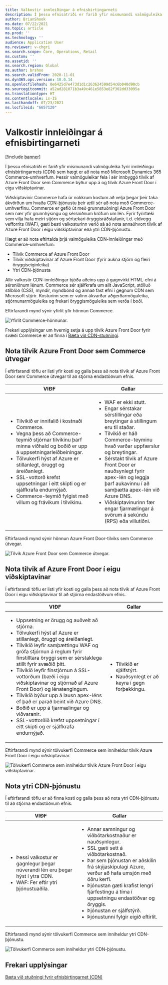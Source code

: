 ```yaml
---
title: Valkostir innleiðingar á efnisbirtingarneti
description: Í þessu efnisatriði er farið yfir mismunandi valmöguleika fyrir innleiðingu efnisbirtingarnets (CDN) sem hægt er að nota með Microsoft Dynamics 365 Commerce-umhverfum. Þessir valmöguleikar fela í sér innbyggð tilvik af Azure Front Door sem Commerce býður upp á og tilvik Azure Front Door í eigu viðskiptavinar.
author: BrianShook
ms.date: 07/22/2021
ms.topic: article
ms.prod: ''
ms.technology: ''
audience: Application User
ms.reviewer: v-chgri
ms.search.scope: Core, Operations, Retail
ms.custom: ''
ms.assetid: ''
ms.search.region: Global
ms.author: brshoo
ms.search.validFrom: 2020-11-01
ms.dyn365.ops.version: 10.0.14
ms.openlocfilehash: 0e6425d7e473d1d1c263624599d54c6b040d90cb
ms.sourcegitcommit: a52ad281071b3a49c461e5853e82f302dd33095a
ms.translationtype: HT
ms.contentlocale: is-IS
ms.lasthandoff: 07/23/2021
ms.locfileid: "6657120"
---
```

# <a name="content-delivery-network-implementation-options"></a>Valkostir innleiðingar á efnisbirtingarneti

[!include [banner](includes/banner.md)]

Í þessu efnisatriði er farið yfir mismunandi valmöguleika fyrir innleiðingu efnisbirtingarnets (CDN) sem hægt er að nota með Microsoft Dynamics 365 Commerce-umhverfum. Þessir valmöguleikar fela í sér innbyggð tilvik af Azure Front Door sem Commerce býður upp á og tilvik Azure Front Door í eigu viðskiptavinar.

Viðskiptavinir Commerce hafa úr nokkrum kostum að velja þegar þeir taka ákvörðun um hvaða CDN-þjónustu þeir ætli sér að nota með Commerce-umhverfinu. Commerce er gefið út með grunnstuðningi Azure Front Door sem nær yfir grunnhýsingu og sérsniðnum kröfum um lén. Fyrir fyrirtæki sem vilja hafa meiri stjórn og sértækari öryggisráðstafanir, t.d. eldvegg vefforrits (WAF), gæti besti valkosturinn verið sá að nota annaðhvort tilvik af Azure Front Door í eigu viðskiptavinar eða ytri CDN-þjónustu.

Hægt er að nota eftirtalda þrjá valmöguleika CDN-innleiðingar með Commerce-umhverfum:

- Tilvik Commerce af Azure Front Door
- Tilvik viðskiptavinar af Azure Front Door (fyrir aukna stjórn og fleiri öryggiseiginleika)
- Ytri CDN-þjónusta

Allir valkostir CDN-innleiðingar bjóða aðeins upp á gagnvirkt HTML-efni á sérsniðnum lénum. Commerce sér sjálfkrafa um allt JavaScript, stölluð stílblöð (CSS), myndir, myndbönd og annað fast efni í gegnum CDN sem Microsoft stýrir. Kosturinn sem er valinn ákvarðar aðgerðarmöguleika, stjórnunarmöguleika og frekari öryggismöguleika sem verða í boði.

Eftirfarandi mynd sýnir yfirlit yfir hönnun Commerce.

![Yfirlit Commerce-hönnunar.](media/Commerce_CDN-Option_ComparisonModels.png)

Frekari upplýsingar um hvernig setja á upp tilvik Azure Front Door fyrir svæði Commerce er að finna í [Bæta við CDN-stuðningi](add-cdn-support.md).

## <a name="use-the-commerce-provided-azure-front-door-instance"></a>Nota tilvik Azure Front Door sem Commerce útvegar

Í eftirfarandi töflu er listi yfir kosti og galla þess að nota tilvik af Azure Front Door sem Commerce útvegar til að stjórna endastöðvum efnis.

| VIÐF | Gallar |
|------|------|
| <ul><li>Tilvikið er innifalið í kostnaði Commerce.</li><li>Vegna þess að Commerce-teymið stjórnar tilvikinu þarf minna viðhald og boðið er upp á uppsetningarleiðbeiningar.</li><li>Tölvukerfi hýst af Azure er stillanlegt, öruggt og áreiðanlegt.</li><li>SSL-vottorð krefst uppsetningar í eitt skipti og er sjálfkrafa endurnýjað.</li><li>Commerce-teymið fylgist með villum og frávikum í tilvikinu.</li></ul> | <ul><li>WAF er ekki stutt.</li><li>Engar sérstakar sérstillingar eða breytingar á stillingum eru til staðar.</li><li>Tilvikið er háð Commerce-teyminu hvað varðar uppfærslur og breytingar.</li><li>Sérstakt tilvik af Azure Front Door er nauðsynlegt fyrir apex-lén og leggja þarf aukavinnu í að samþætta apex-lén við Azure DNS.</li><li>Viðskiptavinurinn fær engar fjarmælingar á svörum á sekúndu (RPS) eða villutíðni.</li></ul> |

Eftirfarandi mynd sýnir hönnun Azure Front Door-tilviks sem Commerce útvegar.

![Tilvik Azure Front Door sem Commerce útvegar.](media/Commerce_CDN-Option_CommerceFrontDoor.png)

## <a name="use-a-customer-owned-azure-front-door-instance"></a>Nota tilvik af Azure Front Door í eigu viðskiptavinar

Í eftirfarandi töflu er listi yfir kosti og galla þess að nota tilvik af Azure Front Door í eigu viðskiptavinar til að stjórna endastöðvum efnis.

| VIÐF | Gallar |
|------|------|
| <ul><li>Uppsetning er örugg og auðvelt að stjórna.</li><li>Tölvukerfi hýst af Azure er stillanlegt, öruggt og áreiðanlegt.</li><li>Tilvikið leyfir samþættingu WAF og grófa stjórnun á reglum fyrir fínstilltara öryggi sem er sérstaklega stillt fyrir svæðið þitt.</li><li>Tilvikið leyfir fínstjórnun á SSL-vottorðum (bæði í eigu viðskiptavinar og stjórnað af Azure Front Door) og lénatengingum.</li><li>Tilvikið býður upp á lausn apex-léns ef það er parað beint við Azure DNS.</li><li>Boðið er upp á fjarmælingar og viðvaranir.</li><li>SSL-vottorðið krefst uppsetningar í eitt skipti og er sjálfkrafa endurnýjað.</li></ul> | <ul><li>Tilvikið er sjálfstýrt.</li><li>Nauðsynlegt er að keyra í gegn forþekkingu.</li></ul> |

Eftirfarandi mynd sýnir tölvukerfi Commerce sem inniheldur tilvik Azure Front Door í eigu viðskiptavinar.

![Tölvukerfi Commerce sem inniheldur tilvik Azure Front Door í eigu viðskiptavinar.](media/Commerce_CDN-Option_CustomerOwnedAzureFrontDoor.png)

## <a name="use-an-external-cdn-service"></a>Nota ytri CDN-þjónustu

Í eftirfarandi töflu er að finna kosti og galla þess að nota ytri CDN-þjónustu til að stjórna endastöðvum efnis.

| VIÐF | Gallar |
|------|------|
| <ul><li>Þessi valkostur er gagnlegur þegar núverandi lén eru þegar hýst í ytra CDN.</li><li>WAF: Fer eftir ytri þjónustuaðila.</li></ul> | <ul><li>Annar samningur og viðbótarkostnaður er nauðsynlegur.</li><li>SSL gæti sett á viðbótarkostnað.</li><li>Þar sem þjónustan er aðskilin frá skýjaskipulagi Azure, verður að hafa umsjón með öðru kerfi.</li><li>Þjónustan gæti krafist lengri fjárfestingu á tíma í uppsetningu endastöðvar og öryggis.</li><li>Þjónustan er sjálfstýrð.</li><li>Þjónustunni fylgir eigið eftirlit.</li></ul> |

Eftirfarandi mynd sýnir tölvukerfi Commerce sem inniheldur ytri CDN-þjónustu.

![Tölvukerfi Commerce sem inniheldur ytri CDN-þjónustu.](media/Commerce_CDN-Option_ExternalFrontDoor.png)

## <a name="additional-resources"></a>Frekari upplýsingar

[Bæta við stuðningi fyrir efnisbirtingarnet (CDN)](add-cdn-support.md)
